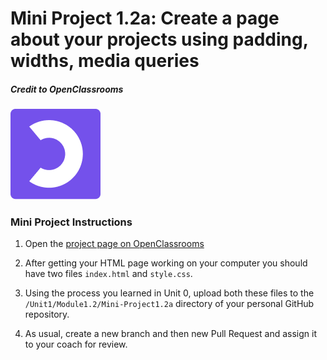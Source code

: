 # Mini Project 1.2a: Create a page about your projects using padding, widths, media queries 

##### Credit to OpenClassrooms
![Become](https://github.com/OCclassprojects/logo/blob/master/fav-icon.png?raw=true)

### Mini Project Instructions

1. Open the [project page on OpenClassrooms](https://openclassrooms.com/en/courses/5295881-create-web-page-layouts-with-css/5341491-set-media-queries-for-different-devices#/id/r-5548117)

1. After getting your HTML page working on your computer you should have two files `index.html` and `style.css`.

1. Using the process you learned in Unit 0, upload both these files to the `/Unit1/Module1.2/Mini-Project1.2a` directory of your personal GitHub repository.

1. As usual, create a new branch and then new Pull Request and assign it to your coach for review.


